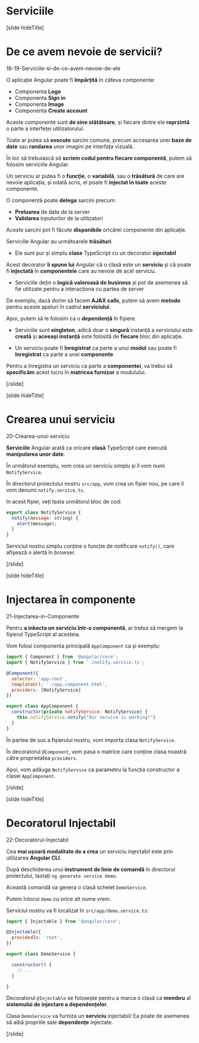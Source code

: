 # Serviciile

[slide hideTitle]

# De ce avem nevoie de servicii?

18-19-Serviciile-si-de-ce-avem-nevoie-de-ele

O aplicație Angular poate fi **împărțită** în câteva componente:

- Componenta **Logo** 
- Componenta **Sign in**  
- Componenta **Image** 
- Componenta **Create account** 

Aceste componente sunt **de sine stătătoare**, și fiecare dintre ele **reprzintă** o parte a interfeței utilizatorului.

Toate ar putea să **execute** sarcini comune, precum accesarea unei **baze de date** sau **randarea** unor imagini pe interfața vizuală.

În loc să trebuiască să **scriem codul pentru fiecare componentă**, putem să folosim serviciile Angular.

Un serviciu ar putea fi o **funcție**, o **variabilă**, sau o **trăsătură** de care are nevoie aplicația, și odată scris, el poate fi **injectat în toate** aceste componente.
 
O componentă poate **delega** sarcini precum:
- **Preluarea** de date de la server
- **Validarea** inputurilor de la utilizatori

Aceste sarcini pot fi făcute **disponibile** oricărei componente din aplicație.

Serviciile Angular au următoarele **trăsături**:

- Ele sunt pur și simplu **clase** TypeScript cu un decorator **injectabil**

Acest decorator **îi spune lui** Angular că o clasă este un **serviciu** și că poate fi **injectată** în **componentele** care au nevoie de acel serviciu.

- Serviciile dețin o **logică valoroasă de business** și pot de asemenea să fie utilizate pentru a interacționa cu partea de server 

De exemplu, dacă dorim să facem **AJAX calls**, putem să avem **metode** pentru aceste apeluri în cadrul **serviciului**.

Apoi, putem să le folosim ca o **dependență** în fișiere.

- Serviciile sunt **singleton**, adică doar o **singură** instanță a serviciului este **creată** și **aceeași instanță** este folosită de **fiecare** bloc din aplicație.  

- Un serviciu poate fi **înregistrat** ca parte a unui **modul** sau poate fi **înregistrat** ca parte a unei **componente** 

Pentru a înregistra un serviciu ca parte a **componentei**, va trebui să **specificăm** acest lucru în **matricea furnizor** a modulului.

[/slide]

[slide hideTitle]

# Crearea unui serviciu

20-Crearea-unui-serviciu

**Serviciile** Angular arată ca oricare **clasă** TypeScript care execută **manipularea unor date**.

În următorul exemplu, vom crea un serviciu simplu și îl vom numi `NotifyService`.

În directorul proiectului nostru `src/app`, vom crea un fișier nou, pe care îl vom denumi `notify.service.ts`.

In acest fișier, veți tasta următorul bloc de cod:

```js
export class NotifyService {
  notify(message: string) { 
    alert(message); 
  }
}
```

Serviciul nostru simplu conține o funcție de notificare `notify()`, care afișează o alertă în browser.

[/slide]


[slide hideTitle]

# Injectarea în componente

21-Injectarea-in-Componente

Pentru **a inkecta un serviciu într-o componentă**, ar trebui să mergem la fișierul TypeScript al acesteia.

Vom folosi componenta principală `AppComponent` ca și exemplu:

```js
import { Component } from '@angular/core';
import { NotifyService } from './notify.service.ts';

@Component({
  selector: 'app-root',
  templateUrl: './app.component.html',
  providers: [NotifyService]
})

export class AppComponent {
  constructor(private notifyService: NotifyService) {
    this.notifyService.notify("Our service is working!")
  }
}
```

În partea de sus a fișierului nostru, vom importa clasa `NotifyService`.

În decoratorul `@Component`, vom pasa o matrice care conține clasa noastră către proprietatea  `providers`.

Apoi, vom adăuga `NotifyService` ca parametru la funcția constructor a clasei `AppComponent`.

[/slide]


[slide hideTitle]

# Decoratorul Injectabil

22-Decoratorul-Injectabil

Cea **mai ușoară modalitate de a crea** un serviciu injectabil este prin utilizarea **Angular CLI**.

După deschiderea unui **instrument de linie de comandă** în directorul proiectului, tastați `ng generate service demo`.

Această comandă va genera o clasă schelet `DemoService`.

Putem înlocui `demo` cu orice alt nume vrem.

Serviciul nostru va fi localizat în `src/app/demo.service.ts`:

```js
import { Injectable } from '@angular/core';

@Injectable({
  providedIn: 'root',
})

export class DemoService {

  constructor() { 
    // ...
  }

}
```

Decoratorul `@Injectable` se folosește pentru a marca o clasă ca **membru** al **sistemului de injectare a dependențelor**.

Clasa `DemoService` va furniza un **serviciu** injectabil/ Ea poate de asemenea să aibă propriile sale **dependențe** injectate.

[/slide]
